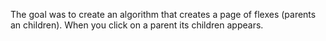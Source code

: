 The goal was to create an algorithm that creates a page of flexes (parents an children). When you click on a parent its children appears.
